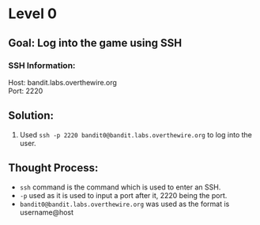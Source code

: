 # Level 0

## Goal: Log into the game using SSH

### SSH Information:

Host: bandit.labs.overthewire.org<br>
Port: 2220

## Solution:
1. Used ```ssh -p 2220 bandit0@bandit.labs.overthewire.org``` to log into the user.

## Thought Process:
- ```ssh``` command is the command which is used to enter an SSH.
- ```-p``` used as it is used to input a port after it, 2220 being the port.
- ```bandit0@bandit.labs.overthewire.org``` was used as the format is username@host
